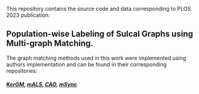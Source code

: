 This repository contains the source code and data corresponding to PLOS 2023 publication:

## Population-wise Labeling of Sulcal Graphs using Multi-graph Matching.

The graph matching methods used in this work were implemented using authors implementation and can be found in their corresponding repositories:
##### [KerGM](https://github.com/ZhenZhang19920330/KerGM_Code), [mALS](https://github.com/zju-3dv/multiway), [CAO](https://github.com/Thinklab-SJTU/pygmtools), [mSync](https://pages.cs.wisc.edu/~pachauri/perm-sync)
